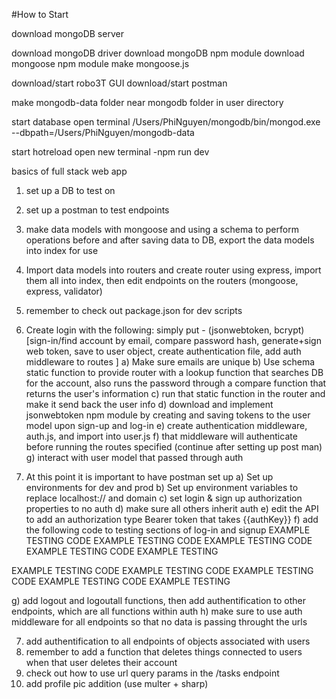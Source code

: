 #How to Start

download mongoDB server

download mongoDB driver
download mongoDB npm module
download mongoose npm module
make mongoose.js
<!-- const mongoose = require('mongoose')

mongoose.connect('mongodb://127.0.0.1:27017/task-manager-api', {
    useNewUrlParser: true,
    useCreateIndex: true,
    useFindAndModify: false
}) -->

download/start robo3T GUI
download/start postman

make mongodb-data folder near mongodb folder in user directory

start database
open terminal
/Users/PhiNguyen/mongodb/bin/mongod.exe --dbpath=/Users/PhiNguyen/mongodb-data      

start hotreload
open new terminal
-npm run dev


basics of full stack web app
1) set up a DB to test on
2) set up a postman to test endpoints
3) make data models with mongoose and using a schema to perform operations before and after saving data to DB, export the data models into index for use
4) Import data models into routers and create router using express, import them all into index, then edit endpoints on the routers (mongoose, express, validator)
5) remember to check out package.json for dev scripts
5) Create login with the following: simply put - (jsonwebtoken, bcrypt)
    [sign-in/find account by email, compare password hash, generate+sign web token, save to user object, create authentication file, add auth middleware to routes ]
    a) Make sure emails are unique
    b) Use schema static function to provide router with a lookup function that searches DB for the account, also runs the password through a compare function that returns the user's information
    c) run that static function in the router and make it send back the user info 
    d) download and implement jsonwebtoken npm module by creating and saving tokens to the user model
       upon sign-up and log-in
    e) create authentication middleware, auth.js, and import into user.js
    f) that middleware will authenticate before running the routes specified (continue after setting up post man)
    g) interact with user model that passed through auth

6) At this point it is important to have postman set up
    a) Set up environments for dev and prod
    b) Set up environment variables to replace localhost:// and domain
    c) set login & sign up authorization properties to no auth
    d) make sure all others inherit auth
    e) edit the API to add an authorization type Bearer token that takes {{authKey}}
    f) add the following code to testing sections of log-in and signup
EXAMPLE TESTING CODE EXAMPLE TESTING CODE EXAMPLE TESTING CODE EXAMPLE TESTING CODE EXAMPLE TESTING
    <!-- // only difference from sign up is that create user error is 201
    // this is important for ease of API testing
    if (pm.response.code === 200) {
        pm.environment.set('authToken', pm.response.json().token)
    } -->
EXAMPLE TESTING CODE EXAMPLE TESTING CODE EXAMPLE TESTING CODE EXAMPLE TESTING CODE EXAMPLE TESTING

g) add logout and logoutall functions, then add authentification to other endpoints, which
   are all functions within auth
h) make sure to use auth middleware for all endpoints so that no data is passing throught the urls

7) add authentification to all endpoints of objects associated with users
8) remember to add a function that deletes things connected to users when that user deletes their account
9) check out how to use url query params in the /tasks endpoint
10) add profile pic addition (use multer + sharp)